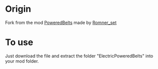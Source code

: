 # Origin

Fork from the mod [PoweredBelts](https://mods.factorio.com/mod/PoweredBelts) made by [Romner_set](https://mods.factorio.com/user/Romner_set)

# To use

Just download the file and extract the folder "ElectricPoweredBelts" into your mod folder.